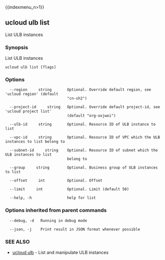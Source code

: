 {{indexmenu_n>1}}

## ucloud ulb list

List ULB instances

### Synopsis

List ULB instances

```
ucloud ulb list [flags]
```

### Options

```
  --region     string       Optional. Override default region, see 'ucloud region' (default
                            "cn-sh2") 

  --project-id     string   Optional. Override default project-id, see 'ucloud project list'
                            (default "org-oxjwoi") 

  --ulb-id     string       Optional. Resource ID of ULB instance to list 

  --vpc-id     string       Optional. Resource ID of VPC which the ULB instances to list belong to 

  --subnet-id     string    Optional. Resource ID of subnet which the ULB instances to list
                            belong to 

  --group     string        Optional. Business group of ULB instances to list 

  --offset     int          Optional. Offset 

  --limit     int           Optional. Limit (default 50) 

  --help, -h                help for list 

```

### Options inherited from parent commands

```
  --debug, -d   Running in debug mode 

  --json, -j    Print result in JSON format whenever possible 

```

### SEE ALSO

* [ucloud ulb](software/cli/cmd/ucloud/ulb)	 - List and manipulate ULB instances

